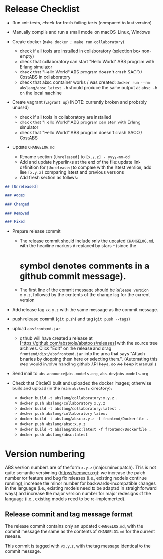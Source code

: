 # Release Checklist

- Run unit tests, check for fresh failing tests (compared to last
  version)

- Manually compile and run a small model on macOS, Linux, Windows

- Create docker (`make docker ; make run-collaboratory`)
  - check if all tools are installed in collaboratory (selection box non-empty)
  - check that collaboratory can start "Hello World" ABS program with Erlang simulator
  - check that "Hello World" ABS program doesn't crash SACO / CostABS in collaboratory
  - check that absc container works / was created: `docker run --rm abslang/absc:latest -h` should produce the same output as `absc -h` on the local machine

- Create vagrant (`vagrant up`) (NOTE: currently broken and probably unused)
  - check if all tools in collaboratory are installed
  - check that "Hello World" ABS program can start with Erlang simulator
  - check that "Hello World" ABS program doesn't crash SACO / CostABS

- Update `CHANGELOG.md`
  - Rename section `[Unreleased]` to `[x.y.z] - yyyy-mm-dd`
  - Add and update hyperlinks at the end of the file: update link
    definition for `[Unreleased]`to compare with the latest version,
    add line `[x.y.z]` comparing latest and previous versions
  - Add fresh section as follows:

```md
## [Unreleased]

### Added

### Changed

### Removed

### Fixed

```

- Prepare release commit

  - The release commit should include only the updated `CHANGELOG.md`,
    with the headline markers `#` replaced by stars `*` (since the
    # symbol denotes comments in a github commit message).

  - The first line of the commit message should be `Release version
   x.y.z`, followed by the contents of the change log for the current version

- Add release tag `vx.y.z` with the same message as the commit message.

- push release commit (`git push`) and tag (`git push --tags`)

- upload `absfrontend.jar`

  - github will have created a release at
    [https://github.com/abstools/abstools/releases] with the source
    tree archives.  Click "Edit" on the release and drag
    `frontend/dist/absfrontend.jar` into the area that says "Attach
    binaries by dropping them here or selecting them.".  (Automating
    this step would involve handling github API keys, so we keep it
    manual.)

- Send mail to `abs-announce@abs-models.org`, `abs-dev@abs-models.org`

- Check that CircleCI built and uploaded the docker images; otherwise
  build and upload (in the main `abstools` directory):
  - `docker build -t abslang/collaboratory:x.y.z .`
  - `docker push abslang/collaboratory:x.y.z`
  - `docker build -t abslang/collaboratory:latest .`
  - `docker push abslang/collaboratory:latest`
  - `docker build -t abslang/absc:x.y.z -f frontend/Dockerfile .`
  - `docker push abslang/absc:x.y.z`
  - `docker build -t abslang/absc:latest -f frontend/Dockerfile .`
  - `docker push abslang/absc:latest`

# Version numbering

ABS version numbers are of the form `x.y.z` (major.minor.patch).  This
is not quite semantic versioning (https://semver.org): we increase the
patch number for feature and bug fix releases (i.e., existing models
continue running), increase the minor number for
backwards-incompatible changes in the language (i.e., existing models
need to be adapted in straightforward ways) and increase the major
version number for major redesigns of the language (i.e., existing
models need to be re-implemented).

## Release commit and tag message format

The release commit contains only an updated `CHANGELOG.md`, with the commit message the same as the contents of `CHANGELOG.md` for the current release.

This commit is tagged with `vx.y.z`, with the tag message
identical to the commit message.
